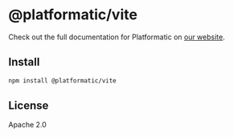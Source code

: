 # @platformatic/vite

Check out the full documentation for Platformatic on [our website](https://docs.platformatic.dev).

## Install

```sh
npm install @platformatic/vite
```

## License

Apache 2.0
